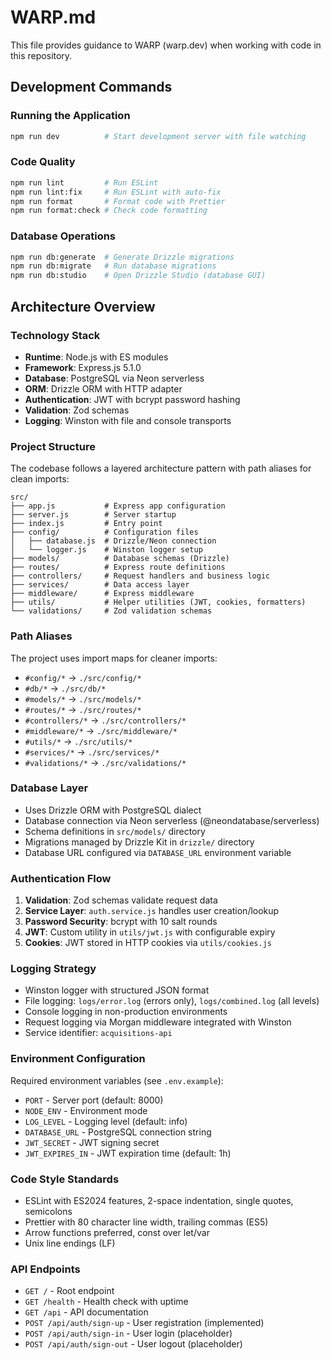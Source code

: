# WARP.md

This file provides guidance to WARP (warp.dev) when working with code in this repository.

## Development Commands

### Running the Application
```bash
npm run dev          # Start development server with file watching
```

### Code Quality
```bash
npm run lint         # Run ESLint
npm run lint:fix     # Run ESLint with auto-fix
npm run format       # Format code with Prettier
npm run format:check # Check code formatting
```

### Database Operations
```bash
npm run db:generate  # Generate Drizzle migrations
npm run db:migrate   # Run database migrations
npm run db:studio    # Open Drizzle Studio (database GUI)
```

## Architecture Overview

### Technology Stack
- **Runtime**: Node.js with ES modules
- **Framework**: Express.js 5.1.0
- **Database**: PostgreSQL via Neon serverless
- **ORM**: Drizzle ORM with HTTP adapter
- **Authentication**: JWT with bcrypt password hashing
- **Validation**: Zod schemas
- **Logging**: Winston with file and console transports

### Project Structure
The codebase follows a layered architecture pattern with path aliases for clean imports:

```
src/
├── app.js           # Express app configuration
├── server.js        # Server startup
├── index.js         # Entry point
├── config/          # Configuration files
│   ├── database.js  # Drizzle/Neon connection
│   └── logger.js    # Winston logger setup
├── models/          # Database schemas (Drizzle)
├── routes/          # Express route definitions
├── controllers/     # Request handlers and business logic
├── services/        # Data access layer
├── middleware/      # Express middleware
├── utils/           # Helper utilities (JWT, cookies, formatters)
└── validations/     # Zod validation schemas
```

### Path Aliases
The project uses import maps for cleaner imports:
- `#config/*` → `./src/config/*`
- `#db/*` → `./src/db/*`
- `#models/*` → `./src/models/*`
- `#routes/*` → `./src/routes/*`
- `#controllers/*` → `./src/controllers/*`
- `#middleware/*` → `./src/middleware/*`
- `#utils/*` → `./src/utils/*`
- `#services/*` → `./src/services/*`
- `#validations/*` → `./src/validations/*`

### Database Layer
- Uses Drizzle ORM with PostgreSQL dialect
- Database connection via Neon serverless (@neondatabase/serverless)
- Schema definitions in `src/models/` directory
- Migrations managed by Drizzle Kit in `drizzle/` directory
- Database URL configured via `DATABASE_URL` environment variable

### Authentication Flow
1. **Validation**: Zod schemas validate request data
2. **Service Layer**: `auth.service.js` handles user creation/lookup
3. **Password Security**: bcrypt with 10 salt rounds
4. **JWT**: Custom utility in `utils/jwt.js` with configurable expiry
5. **Cookies**: JWT stored in HTTP cookies via `utils/cookies.js`

### Logging Strategy
- Winston logger with structured JSON format
- File logging: `logs/error.log` (errors only), `logs/combined.log` (all levels)
- Console logging in non-production environments
- Request logging via Morgan middleware integrated with Winston
- Service identifier: `acquisitions-api`

### Environment Configuration
Required environment variables (see `.env.example`):
- `PORT` - Server port (default: 8000)
- `NODE_ENV` - Environment mode
- `LOG_LEVEL` - Logging level (default: info)
- `DATABASE_URL` - PostgreSQL connection string
- `JWT_SECRET` - JWT signing secret
- `JWT_EXPIRES_IN` - JWT expiration time (default: 1h)

### Code Style Standards
- ESLint with ES2024 features, 2-space indentation, single quotes, semicolons
- Prettier with 80 character line width, trailing commas (ES5)
- Arrow functions preferred, const over let/var
- Unix line endings (LF)

### API Endpoints
- `GET /` - Root endpoint
- `GET /health` - Health check with uptime
- `GET /api` - API documentation
- `POST /api/auth/sign-up` - User registration (implemented)
- `POST /api/auth/sign-in` - User login (placeholder)
- `POST /api/auth/sign-out` - User logout (placeholder)
